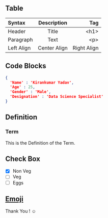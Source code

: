 ## Table

| Syntax     | Description  | Tag         |
| :---       |    :----:    | ---:        |
| Header     | Title        | \<h1\>        |
| Paragraph  | Text         | \<p\>         |
| Left Align | Center Align | Right Align |

## Code Blocks

```JSON
{
  'Name' : 'Kirankumar Yadav',
  'Age' : 25,
  'Gender' : 'Male',
  'Designation' : 'Data Science Specialist'
}
```

## Definition

### Term

This is the Definition of the Term.


## Check Box

- [x] Non Veg
- [ ] Veg
- [ ] Eggs

## [Emoji](https://github.com/KIRANKUMAR7296/Emoji) 

Thank You ! :relaxed:
